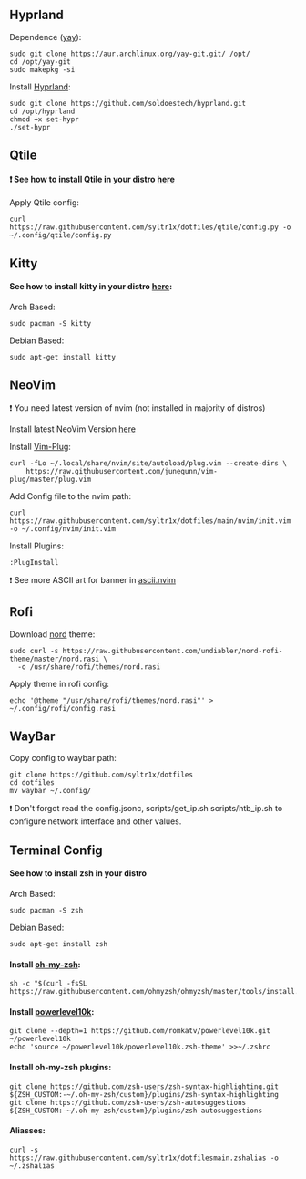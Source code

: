 ## Hyprland
Dependence ([yay](https://aur.archlinux.org/yay-git.git)):
```
sudo git clone https://aur.archlinux.org/yay-git.git/ /opt/
cd /opt/yay-git
sudo makepkg -si
```
Install [Hyprland](https://github.com/soldoestech/hyprland):
```
sudo git clone https://github.com/soldoestech/hyprland.git
cd /opt/hyprland
chmod +x set-hypr
./set-hypr
```
## Qtile
#### ❗ See how to install Qtile in your distro [here](https://docs.qtile.org/en/latest/manual/install/index.html)
Apply Qtile config:
```
curl https://raw.githubusercontent.com/syltr1x/dotfiles/qtile/config.py -o ~/.config/qtile/config.py
```
## Kitty
#### See how to install kitty in your distro [here](https://sw.kovidgoyal.net/kitty/binary/):

Arch Based:
```
sudo pacman -S kitty
```
Debian Based:
```
sudo apt-get install kitty
```
## NeoVim
❗ You need latest version of nvim (not installed in majority of distros)

Install latest NeoVim Version [here](https://github.com/neovim/neovim/releases)

Install [Vim-Plug](https://github.com/junegunn/vim-plug):
```
curl -fLo ~/.local/share/nvim/site/autoload/plug.vim --create-dirs \
    https://raw.githubusercontent.com/junegunn/vim-plug/master/plug.vim
```
Add Config file to the nvim path:
```
curl https://raw.githubusercontent.com/syltr1x/dotfiles/main/nvim/init.vim -o ~/.config/nvim/init.vim 
```
Install Plugins:
```
:PlugInstall
```
❗ See more ASCII art for banner in [ascii.nvim](https://github.com/MaximilianLloyd/ascii.nvim)
## Rofi
Download [nord](https://github.com/undiabler/nord-rofi-theme) theme:
```
sudo curl -s https://raw.githubusercontent.com/undiabler/nord-rofi-theme/master/nord.rasi \
  -o /usr/share/rofi/themes/nord.rasi 
```
Apply theme in rofi config:
```
echo '@theme "/usr/share/rofi/themes/nord.rasi"' > ~/.config/rofi/config.rasi
```
## WayBar
Copy config to waybar path:
```
git clone https://github.com/syltr1x/dotfiles
cd dotfiles
mv waybar ~/.config/
```
❗ Don't forgot read the config.jsonc, scripts/get_ip.sh scripts/htb_ip.sh to configure network interface and other values.
## Terminal Config
#### See how to install zsh in your distro
Arch Based:
```
sudo pacman -S zsh
```
Debian Based:
```
sudo apt-get install zsh
```
#### Install [oh-my-zsh](https://github.com/ohmyzsh/ohmyzsh):
```
sh -c "$(curl -fsSL https://raw.githubusercontent.com/ohmyzsh/ohmyzsh/master/tools/install.sh)"
```
#### Install [powerlevel10k](https://github.com/romkatv/powerlevel10k):
```
git clone --depth=1 https://github.com/romkatv/powerlevel10k.git ~/powerlevel10k
echo 'source ~/powerlevel10k/powerlevel10k.zsh-theme' >>~/.zshrc
```
#### Install oh-my-zsh plugins:
```
git clone https://github.com/zsh-users/zsh-syntax-highlighting.git ${ZSH_CUSTOM:-~/.oh-my-zsh/custom}/plugins/zsh-syntax-highlighting
git clone https://github.com/zsh-users/zsh-autosuggestions ${ZSH_CUSTOM:-~/.oh-my-zsh/custom}/plugins/zsh-autosuggestions
```
#### Aliasses:
```
curl -s https://raw.githubusercontent.com/syltr1x/dotfilesmain.zshalias -o ~/.zshalias
```
